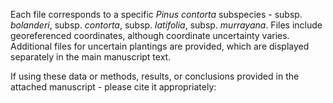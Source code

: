 Each file corresponds to a specific _Pinus contorta_ subspecies - subsp. _bolanderi_, subsp. _contorta_, subsp. _latifolia_, subsp. _murrayana_. Files include georeferenced coordinates, although coordinate uncertainty varies. Additional files for uncertain plantings are provided, which are displayed separately in the main manuscript text.

If using these data or methods, results, or conclusions provided in the attached manuscript - please cite it appropriately:
